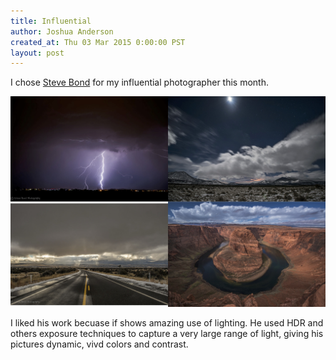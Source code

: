 ```yaml
---
title: Influential
author: Joshua Anderson
created_at: Thu 03 Mar 2015 0:00:00 PST
layout: post
---
```


I chose [Steve Bond](https://www.flickr.com/photos/stevebond) for my influential photographer this month.

<img class="post-image" src="/images/influential-sheet.jpg" alt="">

I liked his work becuase if shows amazing use of lighting. He used HDR and others exposure techniques to capture a very large range of light, giving his pictures dynamic, vivd colors and contrast.
